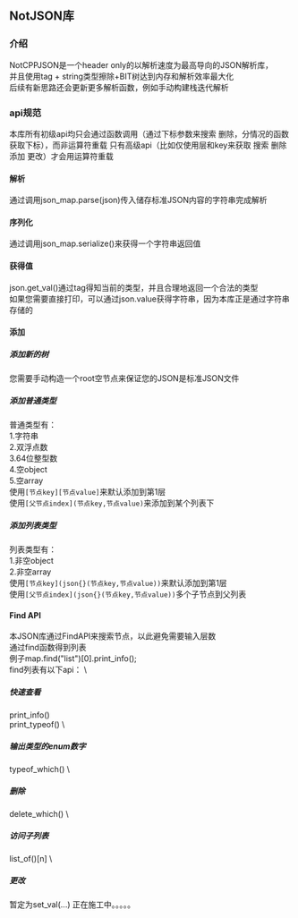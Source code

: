 ## NotJSON库
### 介绍
NotCPPJSON是一个header only的以解析速度为最高导向的JSON解析库， \
并且使用tag + string类型擦除+BIT树达到内存和解析效率最大化 \
后续有新思路还会更新更多解析函数，例如手动构建栈迭代解析
### api规范
本库所有初级api均只会通过函数调用（通过下标参数来搜索 删除，分情况的函数获取下标），而非运算符重载
只有高级api（比如仅使用层和key来获取 搜索 删除 添加 更改）才会用运算符重载
#### 解析
通过调用json_map.parse(json)传入储存标准JSON内容的字符串完成解析
#### 序列化
通过调用json_map.serialize()来获得一个字符串返回值
#### 获得值
json.get_val()通过tag得知当前的类型，并且合理地返回一个合法的类型 \
如果您需要直接打印，可以通过json.value获得字符串，因为本库正是通过字符串存储的
#### 添加
##### 添加新的树
您需要手动构造一个root空节点来保证您的JSON是标准JSON文件
##### 添加普通类型
普通类型有：\
	1.字符串 \
	2.双浮点数 \
	3.64位整型数 \
	4.空object \
	5.空array \
使用`[节点key][节点value]`来默认添加到第1层 \
使用`[父节点index](节点key,节点value)`来添加到某个列表下 
##### 添加列表类型
列表类型有：\
	1.非空object \
	2.非空array	\
使用`[节点key](json{}(节点key,节点value))`来默认添加到第1层 \
使用`[父节点index](json{}(节点key,节点value))`多个子节点到父列表
#### Find API
本JSON库通过FindAPI来搜索节点，以此避免需要输入层数 \
通过find函数得到列表 \
例子map.find("list")[0].print_info(); \
find列表有以下api： \
##### 快速查看
print_info() \
print_typeof() \
##### 输出类型的enum数字
typeof_which() \
##### 删除
delete_which() \
##### 访问子列表
list_of()[n] \
##### 更改
暂定为set_val(...)
正在施工中。。。。。